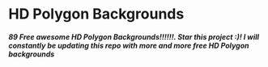 # HD Polygon Backgrounds

##### 89 Free awesome HD Polygon Backgrounds!!!!!!. Star this project :)! I will constantly be updating this repo with more and more free HD Polygon backgrounds
